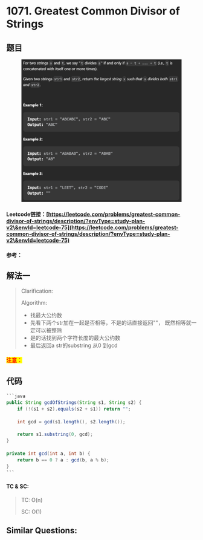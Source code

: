 # 1071. Greatest Common Divisor of Strings

## 题目

<figure><img src="../../.gitbook/assets/image (1) (1) (1) (1) (1) (1) (1) (1) (1) (1) (1) (1) (1).png" alt=""><figcaption></figcaption></figure>

#### Leetcode链接：[https://leetcode.com/problems/greatest-common-divisor-of-strings/description/?envType=study-plan-v2\&envId=leetcode-75](https://leetcode.com/problems/greatest-common-divisor-of-strings/description/?envType=study-plan-v2\&envId=leetcode-75)

#### 参考：

## 解法一

> Clarification:&#x20;
>
> Algorithm:&#x20;
>
> * 找最大公约数
> * 先看下两个str加在一起是否相等，不是的话直接返回""， 既然相等就一定可以被整除
> * 是的话找到两个字符长度的最大公约数
> * 最后返回a str的substring 从0 到gcd

#### <mark style="color:red;">注意：</mark>

## 代码

````java
```java
public String gcdOfStrings(String s1, String s2) {
    if (!(s1 + s2).equals(s2 + s1)) return "";

    int gcd = gcd(s1.length(), s2.length());

    return s1.substring(0, gcd);
}

private int gcd(int a, int b) {
    return b == 0 ? a : gcd(b, a % b);
}
```
````

#### TC & SC:&#x20;

> TC: O(n)
>
> SC: O(1)

## **Similar Questions:**&#x20;

